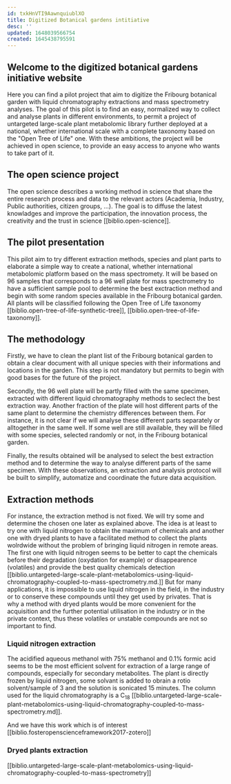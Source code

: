 ```yaml
---
id: txkHnVTI9AawnquiublXO
title: Digitized Botanical gardens intitiative
desc: ''
updated: 1648039566754
created: 1645438795591
---
```

## Welcome to the digitized botanical gardens initiative website

Here you can find a pilot project that aim to digitize the Fribourg botanical garden with liquid chromatography extractions and mass spectrometry analyses. The goal of this pilot is to find an easy, normalized way to collect and analyse plants in different environments, to permit a project of untargeted large-scale plant metabolomic library further deployed at a national, whether international scale with a complete taxonomy based on the "Open Tree of Life" one. With these ambitions, the project will be achieved in open science, to provide an easy access to anyone who wants to take part of it.

## The open science project

The open science describes a working method in science that share the entire research process and data to the relevant actors (Academia, Industry, Public authorities, citizen groups, ...). The goal is to diffuse the latest knowladges and improve the participation, the innovation process, the creativity and the trust in science [[biblio.open-science]]. 

## The pilot presentation

This pilot aim to try different extraction methods, species and plant parts to elaborate a simple way to create a national, whether international metabolomic platform based on the mass spectromety. It will be based on 96 samples that corresponds to a 96 well plate for mass spectrometry to have a sufficient sample pool to determine the best exctraction method and begin with some random species available in the Fribourg botanical garden. All plants will be classified following the Open Tree of Life taxonomy [[biblio.open-tree-of-life-synthetic-tree]], [[biblio.open-tree-of-life-taxonomy]].

## The methodology

Firstly, we have to clean the plant list of the Fribourg botanical garden to obtain a clear document with all unique species with their informations and locations in the garden. This step is not mandatory but permits to begin with good bases for the future of the project.

Secondly, the 96 well plate will be partly filled with the same specimen, extracted with different liquid chromatography methods to seclect the best extraction way. Another fraction of the plate will host different parts of the same plant to determine the chemistry differences between them. For instance, it is not clear if we will analyse these different parts separately or alltogether in the same well. If some well are still available, they will be filled with some species, selected randomly or not, in the Fribourg botanical garden.

Finally, the results obtained will be analysed to select the best extraction method and to determine the way to analyse different parts of the same specimen. With these observations, an extraction and analysis protocol will be built to simplify, automatize and coordinate the future data acquisition.

## Extraction methods

For instance, the extraction method is not fixed. We will try some and determine the chosen one later as explained above. The idea is at least to try one with liquid nitrogen to obtain the maximum of chemicals and another one with dryed plants to have a facilitated method to collect the plants wolrdwide without the problem of bringing liquid nitrogen in remote areas. The first one with liquid nitrogen seems to be better to capt the chemicals before their degradation (oxydation for example) or disappearence (volatiles) and provide the best quality chemicals detection [[biblio.untargeted-large-scale-plant-metabolomics-using-liquid-chromatography-coupled-to-mass-spectrometry.md.]] But for many applications, it is impossible to use liquid nitrogen in the field, in the industry or to conserve these compounds until they get used by privates. That is why a method with dryed plants would be more convenient for the acquisition and the further potential utilisation in the industry or in the private context, thus these volatiles or unstable compounds are not so important to find.

### Liquid nitrogen extraction

The acidified aqueous methanol with 75% methanol and 0.1% formic acid seems to be the most efficient solvent for extraction of a large range of compounds, especially for secondary metabolites. The plant is directly frozen by liquid nitrogen, some solvant is added to obrain a rotio solvent/sample of 3 and the solution is sonicated 15 minutes. The column used for the liquid chromatography is a C<sub>18</sub> [[biblio.untargeted-large-scale-plant-metabolomics-using-liquid-chromatography-coupled-to-mass-spectrometry.md]]. 

And we have this work which is of interest [[biblio.fosteropenscienceframework2017-zotero]]
### Dryed plants extraction
[[biblio.untargeted-large-scale-plant-metabolomics-using-liquid-chromatography-coupled-to-mass-spectrometry]]



